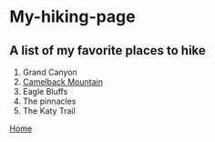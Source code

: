 # My-hiking-page 
## A list of my favorite places to hike

1. Grand Canyon
2. [Camelback Mountain](http://climbcamelback.com/)
3. Eagle Bluffs
4. The pinnacles
5. The Katy Trail  

[Home](https://github.com/jackgparker2/Who-is-Jack.git)
